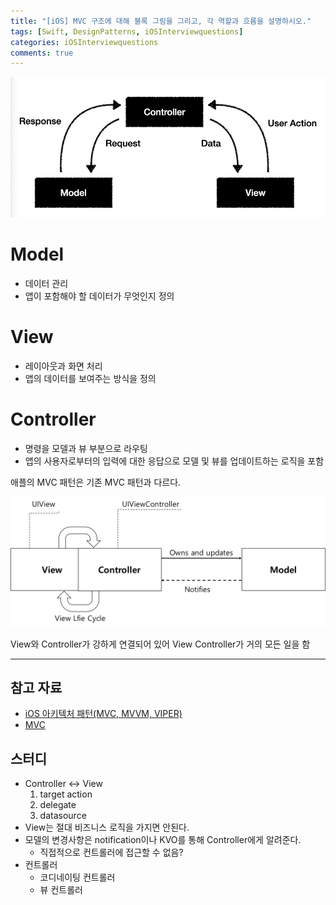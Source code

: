 ```yaml
---
title: "[iOS] MVC 구조에 대해 블록 그림을 그리고, 각 역할과 흐름을 설명하시오."
tags: [Swift, DesignPatterns, iOSInterviewquestions]
categories: iOSInterviewquestions
comments: true
---
```


![mvc-1](./mvc-1.png)

# Model

- 데이터 관리
- 앱이 포함해야 할 데이터가 무엇인지 정의

# View

- 레이아웃과 화면 처리
- 앱의 데이터를 보여주는 방식을 정의

# Controller

- 명령을 모델과 뷰 부분으로 라우팅
- 앱의 사용자로부터의 입력에 대한 응답으로 모델 및 뷰를 업데이트하는 로직을 포함

애플의 MVC 패턴은 기존 MVC 패턴과 다르다.

![mvc-2](./mvc-2.png)

View와 Controller가 강하게 연결되어 있어 View Controller가 거의 모든 일을 함

---

## 참고 자료

- [iOS 아키텍처 패턴(MVC, MVVM, VIPER)](http://labs.brandi.co.kr/2018/02/21/kimjh.html)
- [MVC](https://developer.mozilla.org/ko/docs/Glossary/MVC)

## 스터디

- Controller ↔ View
    1. target action
    2. delegate
    3. datasource
- View는 절대 비즈니스 로직을 가지면 안된다.
- 모델의 변경사항은 notification이나 KVO를 통해 Controller에게 알려준다.
    - 직접적으로 컨트롤러에 접근할 수 없음?
- 컨트롤러
    - 코디네이팅 컨트롤러
    - 뷰 컨트롤러